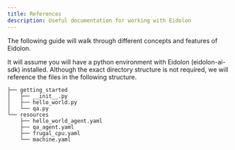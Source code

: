 ```yaml
---
title: References
description: Useful documentation for working with Eidolon
---
```


The following guide will walk through different concepts and features of Eidolon.

It will assume you will have a python environment with Eidolon (eidolon-ai-sdk) installed. Although the exact directory 
structure is not required, we will reference the files in the following structure.

```
├── getting_started
│   ├── __init__.py
│   ├── hello_world.py
│   └── qa.py
└── resources
    ├── hello_world_agent.yaml
    ├── qa_agent.yaml
    ├── frugal_cpu.yaml
    └── machine.yaml
```
